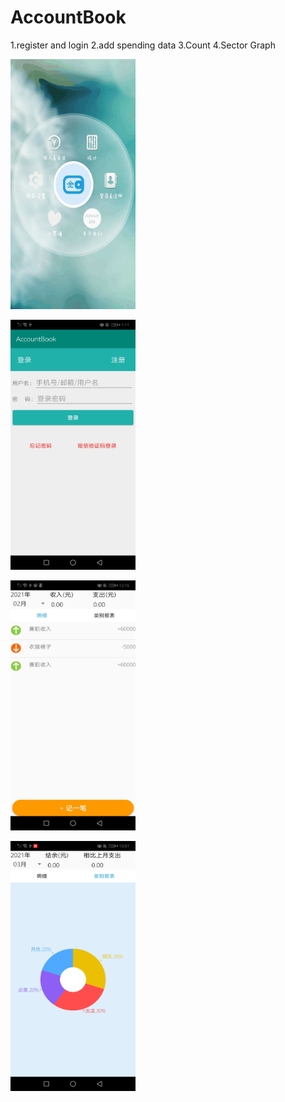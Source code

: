 # AccountBook

1.register and login
2.add spending data
3.Count
4.Sector Graph

<img src="https://github.com/ogisosetuna/AccountBook/blob/master/IMG/menu.png" width="200" height="400" alt="menu"/><br/>


<img src="https://github.com/ogisosetuna/AccountBook/blob/master/IMG/login.jpg" width="200" height="400" alt="login"/><br/>


<img src="https://github.com/ogisosetuna/AccountBook/blob/master/IMG/Count.jpg" width="200" height="400" alt="count"/><br/>


<img src="https://github.com/ogisosetuna/AccountBook/blob/master/IMG/graph.jpg" width="200" height="400" alt="graph"/><br/>




